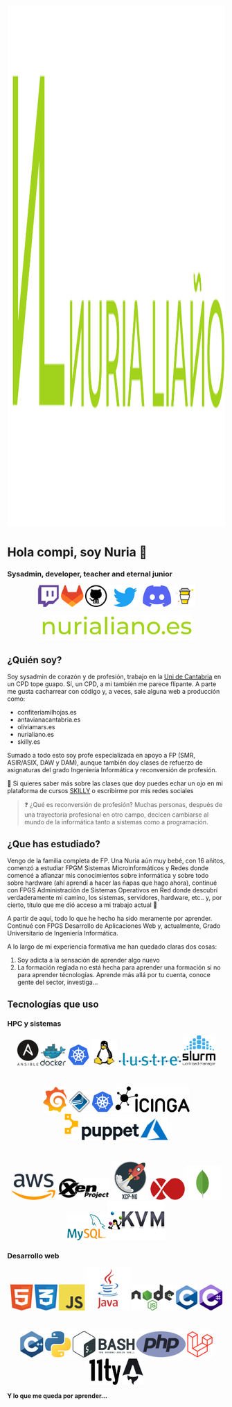 <div align="center">
  <img src="./img/logo.png" alt="tabla de los tipos de datos" style="width:100vw; height:30vh;">
</div>

# Hola compi, soy Nuria 👋

### Sysadmin, developer, teacher and eternal junior

<div>
    <p align="center">
        <a href="https://www.twitch.tv/nurialiano" target="_blank"><img height="50" src="./img/icons/twitch.svg" /></a>
        <a href="https://gitlab.com/nuria_liano" target="_blank"><img height="50" src="./img/icons/gitlab.svg" /></a>
        <a href="https://github.com/nurialiano" target="_blank"><img height="50" src="./img/icons/github.svg" /></a>
        <a href="https://twitter.com/nuria_liano" target="_blank"><img height="50" src="./img/icons/twitter.svg"  /></a>
        <a href="https://discord.gg/jSytrMk8" target="_blank"><img height="50" src="./img/icons/discord.svg"/></a>
        <a href="https://www.buymeacoffee.com/lianonuria" target="_blank"><img height="50" src="./img/icons/by-me-a-coffee.png" /></a>
    </p>
</div>
<div>
    <p align="center">
        <a href="https://www.nurialiano.es" target="_blank"><img height="60" src="./img/link_web.png" /></a>
    </p>
</div>

## ¿Quién soy?

Soy sysadmin de corazón y de profesión, trabajo en la [Uni de Cantabria](www.unican.es) en un CPD tope guapo. Sí, un CPD, a mi también me parece flipante.
A parte me gusta cacharrear con código y, a veces, sale alguna web a producción como:

- confiteríamilhojas.es
- antavianacantabria.es
- oliviamars.es
- nurialiano.es
- skilly.es

Sumado a todo esto soy profe especializada en apoyo a FP (SMR, ASIR/ASIX, DAW y DAM), aunque también doy clases de refuerzo de asignaturas del grado Ingeniería Informática y reconversión de profesión.

:eyes: Si quieres saber más sobre las clases que doy puedes echar un ojo en mi plataforma de cursos [SKILLY](skilly.es) o escribirme por mis redes sociales

>:question: ¿Qué es reconversión de profesión? Muchas personas, después de una trayectoria profesional en otro campo, decicen cambiarse al mundo de la informática tanto a sistemas como a programación.

## ¿Que has estudiado?

Vengo de la familia completa de FP. Una Nuria aún muy bebé, con 16 añitos, comenzó a estudiar FPGM Sistemas Microinformáticos y Redes donde comencé a afianzar mis conocimientos sobre informática y sobre todo sobre hardware (ahí aprendí a hacer las ñapas que hago ahora), continué con FPGS Administración de Sistemas Operativos en Red donde descubrí verdaderamente mi camino, los sistemas, servidores, hardware, etc.. y, por cierto, título que me dió acceso a mi trabajo actual :green_heart:

A partir de aquí, todo lo que he hecho ha sido meramente por aprender. Continué con FPGS Desarrollo de Aplicaciones Web y, actualmente, Grado Universitario de Ingeniería Informática.

A lo largo de mi experiencia formativa me han quedado claras dos cosas:

1. Soy adicta a la sensación de aprender algo nuevo
2. La formación reglada no está hecha para aprender una formación si no para aprender técnologías. Aprende más allá por tu cuenta, conoce gente del sector, investiga...

## Tecnologías que uso

### HPC y sistemas

<div>
    <p align="center">
        <img height="60" src="./img/icons/technologies/ansible.svg"/>
        <img height="50" src="./img/icons/technologies/docker.svg"/>
        <img height="50" src="./img/icons/technologies/kubernets.svg"/>
        <img height="60" src="./img/icons/technologies/linux.svg"/>
        <img height="30" src="./img/icons/technologies/lustre.png"/>
        <img height="70" src="./img/icons/technologies/slurm.png"/>
    </p>
    <br>
    <p align="center">
        <img height="60" src="./img/icons/technologies/grafana.svg"/>
        <img height="50" src="./img/icons/technologies/openmpi.png"/>
        <img height="50" src="./img/icons/technologies/kubernets.svg"/>
        <img height="60" src="./img/icons/technologies/icinga.png"/>
        <img height="60" src="./img/icons/technologies/puppet.svg"/>
        <img height="50" src="./img/icons/technologies/azure.svg"/>
    </p>
    <br>
    <p align="center">
        <img height="60" src="./img/icons/technologies/aws.svg"/>
        <img height="50" src="./img/icons/technologies/xen.png"/>
        <img height="90" src="./img/icons/technologies/xcp.png"/>
        <img height="50" src="./img/icons/technologies/xoa.png"/>
        <img height="80" src="./img/icons/technologies/mongo.svg"/>
        <img height="60" src="./img/icons/technologies/mysql.svg"/>
        <img height="90" src="./img/icons/technologies/kvm.png"/>
    </p>
</div>

### Desarrollo web

<div>
    <p align="center">
        <img height="60" src="./img/icons/technologies/html.svg"/>
        <img height="60" src="./img/icons/technologies/css.svg"/>
        <img height="60" src="./img/icons/technologies/javascript.svg"/>
        <img height="100" src="./img/icons/technologies/java.svg"/>
        <img height="60" src="./img/icons/technologies/nodejs.svg"/>
        <img height="60" src="./img/icons/technologies/c.svg"/>
        <img height="60" src="./img/icons/technologies/csharp.svg"/>
    </p>
    <br>
    <p align="center">
        <img height="60" src="./img/icons/technologies/c++.svg"/>
        <img height="60" src="./img/icons/technologies/python.svg"/>
        <img height="60" src="./img/icons/technologies/bash.svg"/>
        <img height="60" src="./img/icons/technologies/php.svg"/>
        <img height="60" src="./img/icons/technologies/laravel.svg"/>
        <img height="60" src="./img/icons/technologies/11ty.svg"/>
        <img height="60" src="./img/icons/technologies/astro.png"/>
    </p>
</div>

**Y lo que me queda por aprender...**
